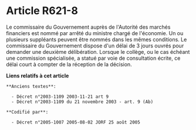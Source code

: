 # Article R621-8

Le commissaire du Gouvernement auprès de l'Autorité des marchés financiers est nommé par arrêté du ministre chargé de
l'économie. Un ou plusieurs suppléants peuvent être nommés dans les mêmes conditions. Le commissaire du Gouvernement dispose
d'un délai de 3 jours ouvrés pour demander une deuxième délibération. Lorsque le collège, ou le cas échéant une commission
spécialisée, a statué par voie de consultation écrite, ce délai court à compter de la réception de la décision.

**Liens relatifs à cet article**

	**Anciens textes**:

	  - Décret n°2003-1109 2003-11-21 art 9
	  - Décret n°2003-1109 du 21 novembre 2003 - art. 9 (Ab)

	**Codifié par**:

	  - Décret n°2005-1007 2005-08-02 JORF 25 août 2005

